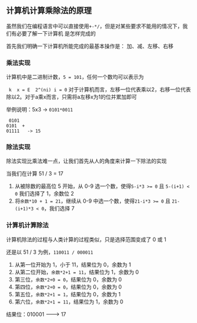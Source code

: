 ## 计算机计算乘除法的原理

虽然我们在编程语言中可以直接使用`+-*/`，但是对某些要求不能用的情况下，我们有必要了解一下计算机
是怎样完成的

首先我们明确一下计算机所能完成的最基本操作是： 加、减、左移、右移

### 乘法实现

计算机中是二进制计数，`5 = 101`，任何一个数均可以表示为

<!-- prettier-ignore -->
` 
   k 
x = E  2^(ni)
  i = 0
`
对于计算机而言，左移一位代表乘以2，右移一位代表除以2。对于a乘x而言，只需将a左移x为1的位并累加即可

举例说明：5x3 -> `0101*0011`

```
 0101
0101  +
01111   -> 15
```

### 除法实现

除法实现比乘法难一点，让我们首先从人的角度来计算一下除法的实现

当我们在计算 51 / 3 = 17

1. 从被除数的最高位 5 开始，从 0-9 选一个数，使得`5-i*3 >= 0` 且 `5-(i+1) < 0` 我们选择了 1，余数位 2
2. 将`余数*10 + 1 = 21`，继续从 0-9 中选一个数，使得`21-i*3 >= 0` 且 `21-(i+1)*3 < 0`，我们选择 7

### 计算机计算除法

计算机除法的过程与人类计算的过程类似，只是选择范围变成了 0 或 1

还是以 51 / 3 为例，`110011 / 000011`

1. 从第一位开始为 1，小于 11，结果位为 0，余数为 1
2. 从第二位开始，`余数*2+1 = 11`，结果位为 1，余数为 0
3. 第三位，`余数*2+0 = 0`，结果位为 0，余数为 0
4. 第四位，`余数*2+0 = 0`，结果位为 0，余数为 0
5. 第五位，`余数*2+1 = 1`，结果位为 0，余数为 1
6. 第六位，`余数*2+1 = 11`，结果位为 1，余数为 0

结果位：010001 ---> 17

